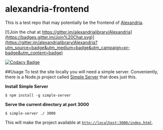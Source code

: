 # alexandria-frontend
This is a test repo that may potentially be the frontend of [Alexandria](https://github.com/alexandrialibrary/Alexandria).

[![Join the chat at https://gitter.im/alexandrialibrary/Alexandria](https://badges.gitter.im/Join%20Chat.svg)](https://gitter.im/alexandrialibrary/Alexandria?utm_source=badge&utm_medium=badge&utm_campaign=pr-badge&utm_content=badge)

[![Codacy Badge](https://www.codacy.com/project/badge/b62c23efe3204e4d81532806eef62374)](https://www.codacy.com/app/alexandria/alexandria-frontend)

##Usage
To test the site locally you will need a simple server. Conveniently, there is a Node.js project called [Simple Server](https://github.com/balupton/simple-server) that does just this.

**Install Simple Server**
```shell
$ npm install -g simple-server
```

**Serve the current directory at port 3000**
```shell
$ simple-server ./ 3000
```
This will make the project available at [`http://localhost:3000/index.html`](http://localhost:3000/index.html).
